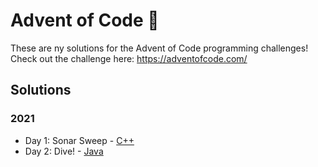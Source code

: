 # Advent of Code 🎄

These are ny solutions for the Advent of Code programming challenges! Check out the challenge here: https://adventofcode.com/

## Solutions
### 2021

* Day 1: Sonar Sweep - [C++](2021/1/main.cpp)
* Day 2: Dive! - [Java](2021/2/src/Main.java)

